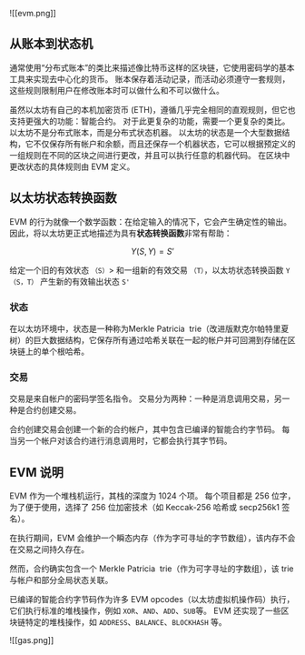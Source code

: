 ![[evm.png]]

## 从账本到状态机

通常使用“分布式账本”的类比来描述像比特币这样的区块链，它使用密码学的基本工具来实现去中心化的货币。 账本保存着活动记录，而活动必须遵守一套规则，这些规则限制用户在修改账本时可以做什么和不可以做什么。

虽然以太坊有自己的本机加密货币 (ETH)，遵循几乎完全相同的直观规则，但它也支持更强大的功能：智能合约。 对于此更复杂的功能，需要一个更复杂的类比。 以太坊不是分布式账本，而是分布式状态机器。 以太坊的状态是一个大型数据结构，它不仅保存所有帐户和余额，而且还保存一个机器状态，它可以根据预定义的一组规则在不同的区块之间进行更改，并且可以执行任意的机器代码。 在区块中更改状态的具体规则由 EVM 定义。

## 以太坊状态转换函数

EVM 的行为就像一个数学函数：在给定输入的情况下，它会产生确定性的输出。 因此，将以太坊更正式地描述为具有**状态转换函数**非常有帮助：

$$Y(S,Y) = S’$$

给定一个旧的有效状态 `（S）`> 和一组新的有效交易 `（T）`，以太坊状态转换函数 `Y（S，T）` 产生新的有效输出状态 `S'`

### 状态

在以太坊环境中，状态是一种称为Merkle Patricia  trie（改进版默克尔帕特里夏树）的巨大数据结构，它保存所有通过哈希关联在一起的帐户并可回溯到存储在区块链上的单个根哈希。

### 交易

交易是来自帐户的密码学签名指令。 交易分为两种：一种是消息调用交易，另一种是合约创建交易。

合约创建交易会创建一个新的合约帐户，其中包含已编译的智能合约字节码。 每当另一个帐户对该合约进行消息调用时，它都会执行其字节码。

## EVM 说明

EVM 作为一个堆栈机运行，其栈的深度为 1024 个项。 每个项目都是 256 位字，为了便于使用，选择了 256 位加密技术（如 Keccak-256 哈希或 secp256k1 签名）。

在执行期间，EVM 会维护一个瞬态内存（作为字可寻址的字节数组），该内存不会在交易之间持久存在。

然而，合约确实包含一个 Merkle Patricia  trie（作为可字寻址的字数组），该 trie 与帐户和部分全局状态关联。

已编译的智能合约字节码作为许多 EVM opcodes（以太坊虚拟机操作码）执行，它们执行标准的堆栈操作，例如 `XOR`、`AND`、`ADD`、`SUB`等。 EVM 还实现了一些区块链特定的堆栈操作，如 `ADDRESS`、`BALANCE`、`BLOCKHASH` 等。

![[gas.png]]
